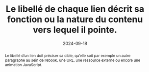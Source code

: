---
N: '132'
Rubrique: Liens
title: "Le libellé de chaque lien décrit sa fonction ou la nature du contenu  vers lequel il pointe."
abstract: "Le libellé d’un lien doit préciser sa cible, qu’elle soit par exemple un autre paragraphe au sein de l’ebook, une URL, une ressource externe ou encore une animation JavaScript."
categories: [" Liens"]
agrege: O4132-E040
opquast: '4 132'
indiceebook: '40'
description: "Règle n° 040"
before: "039"
weight: "040"
after: "041"
actif: '1'
layout: rules
date: 2024-09-18
tags: ["", ""]
objectif: [
    "Permettre d'identifier précisément la nature du lien et d'éviter des actions erronées.", 
    "Permettre aux lecteurs d'écran d'indiquer la cible de façon explicite", 
    "Améliorer l’accessibilité des contenus aux lectrices et lecteurs handicapées."
    ]
Meo: ["Indiquer sans ambiguïté le contenu de la page cible du lien, la fonction du lien ou son comportement, le cas échéant, dans le libellé des liens (portion de texte située entre les balises <a href> et </a> ou dans l'alternative textuelle de l'image placée entre ces balises, éventuellement combinée au libellé textuel)."]
Controle: ["Dans le code source de chaque lien texte ou image-lien
<ul>
<li>Vérifier que le libellé du lien désigne explicitement la nature ou la fonction du contenu visé, ou encore la fonction spécifique du lien ;</li>
<li>Contrôler, dans le cas d'images-liens, que l'attribut alt de l'image joue ce rôle.</li>
</ul>
"
]
epubcheck: 
ace: 
humancheck: true
Source: ["Opquast"]
Referentiel: [""]
steps: ["Conception", "Éditorial"]
---